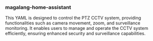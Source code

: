 ### magalang-home-assistant

This YAML is designed to control the PTZ CCTV system, providing functionalities such as camera movement, zoom, and surveillance monitoring. It enables users to manage and operate the CCTV system efficiently, ensuring enhanced security and surveillance capabilities.
